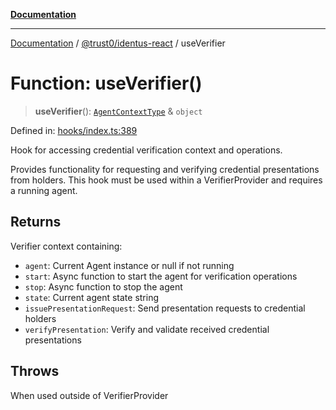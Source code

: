 [**Documentation**](../../../README.md)

***

[Documentation](../../../README.md) / [@trust0/identus-react](../README.md) / useVerifier

# Function: useVerifier()

> **useVerifier**(): [`AgentContextType`](../context/type-aliases/AgentContextType.md) & `object`

Defined in: [hooks/index.ts:389](https://github.com/trust0-project/identus/blob/8a58c4c511d6150caafecc2e17057355cee108a6/packages/identus-react/src/hooks/index.ts#L389)

Hook for accessing credential verification context and operations.

Provides functionality for requesting and verifying credential presentations
from holders. This hook must be used within a VerifierProvider and requires a running agent.

## Returns

Verifier context containing:
  - `agent`: Current Agent instance or null if not running
  - `start`: Async function to start the agent for verification operations
  - `stop`: Async function to stop the agent
  - `state`: Current agent state string
  - `issuePresentationRequest`: Send presentation requests to credential holders
  - `verifyPresentation`: Verify and validate received credential presentations

## Throws

When used outside of VerifierProvider
